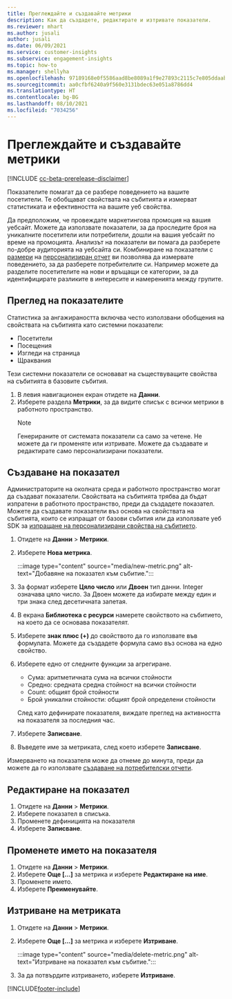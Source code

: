 ```yaml
---
title: Преглеждайте и създавайте метрики
description: Как да създадете, редактирате и изтривате показатели.
ms.reviewer: mhart
ms.author: jusali
author: jusali
ms.date: 06/09/2021
ms.service: customer-insights
ms.subservice: engagement-insights
ms.topic: how-to
ms.manager: shellyha
ms.openlocfilehash: 97189168e0f5586aad8be8089a1f9e27893c2115c7e805ddaab1efc00e11b860
ms.sourcegitcommit: aa0cfbf6240a9f560e3131bdec63e051a8786dd4
ms.translationtype: HT
ms.contentlocale: bg-BG
ms.lasthandoff: 08/10/2021
ms.locfileid: "7034256"
---
```

# <a name="view-and-create-metrics"></a>Преглеждайте и създавайте метрики

[!INCLUDE [cc-beta-prerelease-disclaimer](includes/cc-beta-prerelease-disclaimer.md)]

Показателите помагат да се разбере поведението на вашите посетители. Те обобщават свойствата на събитията и измерват статистиката и ефективността на вашите уеб свойства.  

Да предположим, че провеждате маркетингова промоция на вашия уебсайт. Можете да използвате показатели, за да проследите броя на уникалните посетители или потребители, дошли на вашия уебсайт по време на промоцията. Анализът на показатели ви помага да разберете по-добре аудиторията на уебсайта си. Комбиниране на показатели с [размери](dimensions.md) на [персонализиран отчет](custom-reports.md) ви позволява да измервате поведението, за да разберете потребителите си. Например можете да разделите посетителите на нови и връщащи се категории, за да идентифицирате разликите в интересите и намеренията между групите.

## <a name="view-metrics"></a>Преглед на показателите

Статистика за ангажираността включва често използвани обобщения на свойствата на събитията като системни показатели: 

- Посетители
- Посещения
- Изгледи на страница
- Щраквания

Тези системни показатели се основават на съществуващите свойства на събитията в базовите събития.

1. В левия навигационен екран отидете на **Данни**. 
1. Изберете раздела **Метрики**, за да видите списък с всички метрики в работното пространство. 
   > [!NOTE]
   > Генерираните от системата показатели са само за четене. Не можете да ги променяте или изтривате. Можете да създавате и редактирате само персонализирани показатели.

## <a name="create-a-metric"></a>Създаване на показател

Администраторите на околната среда и работното пространство могат да създават показатели. Свойствата на събитията трябва да бъдат изпратени в работното пространство, преди да създадете показател. Можете да създавате показатели въз основа на свойствата на събитията, които се изпращат от базови събития или да използвате уеб SDK за [изпращане на персонализирани свойства на събитието](advanced-SDK-implementation.md).

1. Отидете на **Данни** > **Метрики**.
1. Изберете **Нова метрика**.

   :::image type="content" source="media/new-metric.png" alt-text="Добавяне на показател към събитие.":::

1. За формат изберете **Цяло число** или **Двоен** тип данни. Integer означава цяло число. За Двоен можете да избирате между един и три знака след десетичната запетая.
1. В екрана **Библиотека с ресурси** намерете свойството на събитието, на което да се основава показателят.
1. Изберете **знак плюс (+)** до свойството да го използвате във формулата. Можете да създадете формула само въз основа на едно свойство. 
1. Изберете едно от следните функции за агрегиране. 

   - Сума: аритметичната сума на всички стойности 
   - Средно: средната средна стойност на всички стойности
   - Count: общият брой стойности
   - Брой уникални стойности: общият брой определени стойности

   След като дефинирате показателя, виждате преглед на активността на показателя за последния час.

1. Изберете **Записване**. 
1. Въведете име за метриката, след което изберете **Записване**.

Измерването на показателя може да отнеме до минута, преди да можете да го използвате [създаване на потребителски отчети](custom-reports.md).

## <a name="edit-a-metric"></a>Редактиране на показател

1. Отидете на **Данни** > **Метрики**.
1. Изберете показател в списъка.
1. Променете дефиницията на показателя
1. Изберете **Записване**.

## <a name="change-the-name-of-a-metric"></a>Променете името на показателя

1. Отидете на **Данни** > **Метрики**.
1. Изберете **Още [...]** за метрика и изберете **Редактиране на име**.
1. Променете името. 
1. Изберете **Преименувайте**.

## <a name="delete-a-metric"></a>Изтриване на метриката

1. Отидете на **Данни** > **Метрики**.
1. Изберете **Още [...]** за метрика и изберете **Изтриване**.

   :::image type="content" source="media/delete-metric.png" alt-text="Изтриване на показател към събитие.":::

1. За да потвърдите изтриването, изберете **Изтриване**.

[!INCLUDE[footer-include](../includes/footer-banner.md)]

